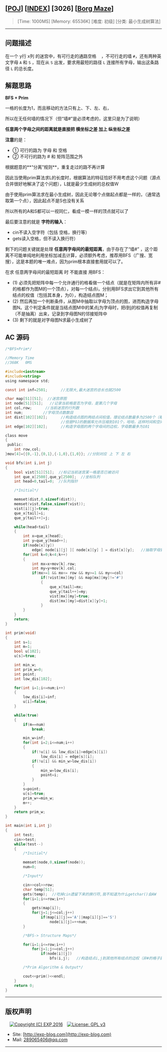 ## [[POJ](http://poj.org/)] [[INDEX](https://github.com/lyy289065406/POJ-Solving-Reports)] [3026] [[Borg Maze](http://poj.org/problem?id=3026)]

> [Time: 1000MS] [Memory: 65536K] [难度: 初级] [分类: 最小生成树算法]

------

## 问题描述

在一个 y行 x列 的迷宫中，有可行走的通路空格 `　`，不可行走的墙 `#`，还有两种英文字母 `A` 和 `S` ，现在从 `S` 出发，要求用最短的路径 `L` 连接所有字母，输出这条路径 `L` 的总长度。


## 解题思路

**BFS + Prim**

一格的长度为1，而且移动的方法只有上、下、左、右，

所以在无任何墙的情况下（但“墙#”是必须考虑的，这里只是为了说明）

**任意两个字母之间的距离就是直接把 横坐标之差 加上 纵坐标之差**

**注意**的是：

- ① 可行的路为 字母 和 空格
- ② 不可行的路为 # 和 矩阵范围之外


根据题意的**“分离”规则**，重复走过的路不再计算

因此当使用prim算法求L的长度时，根据算法的特征恰好不用考虑这个问题（源点合并很好地解决了这个问题），L就是最少生成树的总权值W

由于使用prim算法求在最小生成树，因此无论哪个点做起点都是一样的，（通常选取第一个点），因此起点不是S也没有关系

所以所有的A和S都可以一视同仁，看成一模一样的顶点就可以了

最后要注意的就是 **字符的输入**：

- cin不读入空字符（包括 空格，换行等）
- gets读入空格，但不读入换行符）

 
剩下的问题关键就是处理 **任意两字母间的最短距离**，由于存在了“墙#” ，这个距离不可能单纯地利用坐标加减去计算，必须额外考虑，推荐用BFS（广搜、宽搜），这是本题的唯一难点，因为prim根本直接套用就可以了。


在求 任意两字母间的最短距离 时 不能直接 用BFS：

- (1) 必须先把矩阵中每一个允许通行的格看做一个结点（就是在矩阵内所有非#的格都作为图M的一个顶点），对每一个结点i，分别用BFS求出它到其他所有结点的权值（包括其本身，为0），构造结点图M；
- (2) 然后再加一个判断条件，从图M中抽取以字母为顶点的图，进而构造字母图N。这个判定条件就是当结点图M中的某点j为字母时，把i到j的权值再复制（不是抽离）出来，记录到字母图N的邻接矩阵中
- (3) 剩下的就是对字母图N求最小生成树了


## AC 源码


```c
/*BFS+Prim*/

//Memory Time 
//368K   0MS 

#include<iostream>
#include<string>
using namespace std;

const int inf=2501;      //无限大,最大迷宫的总长也就2500

char map[51][51];  //迷宫原图
int node[51][51];   //记录当前格是否为字母，是第几个字母
int col,row;      //当前迷宫的行列数
int num;         //字母顶点数数目
int dist[102][102];      //构造结点图的两结点间权值，理论结点数最多为2500个（每一个允许通行的格为一个结点）
                         //但是POJ的数据库允许压缩到101个，哈哈，这样时间和空间复杂度都减少很多
int edge[102][102];      //构造字母图的两个字母间的边权，字母数最多为101

class move
{
 public:
	int row,col;
}mov[4]={{0,-1},{0,1},{-1,0},{1,0}}; //分别对应 上 下 左 右

void bfs(int i,int j)
{
	bool vist[51][51];  //标记当前迷宫某一格是否已被访问
	int que_x[2500],que_y[2500];  //坐标队列
	int head=0,tail=0;  //队列指针

	/*Initial*/

	memset(dist,0,sizeof(dist));
	memset(vist,false,sizeof(vist));
	vist[i][j]=true;
	que_x[tail]=i;
	que_y[tail++]=j;

	while(head<tail)
	{
		int x=que_x[head];
		int y=que_y[head++];
		if(node[x][y])
			edge[ node[i][j] ][ node[x][y] ] = dist[x][y];   //抽取字母到字母的边权
		for(int k=0;k<4;k++)
		{
			int mx=x+mov[k].row;
			int my=y+mov[k].col;
			if(mx>=1 && mx<= row && my>=1 && my<=col)
				if(!vist[mx][my] && map[mx][my]!='#')
				{
					que_x[tail]=mx;
					que_y[tail++]=my;
					vist[mx][my]=true;
					dist[mx][my]=dist[x][y]+1;
				}
		}
	}
	return;
}

int prim(void)
{
	int s=1;
	int m=1;
	bool u[102];
	u[s]=true;

	int min_w;
	int prim_w=0;
	int point;
	int low_dis[102];

	for(int i=1;i<=num;i++)
	{
		low_dis[i]=inf;
		u[i]=false;
	}

	while(true)
	{
		if(m==num)
			break;

		min_w=inf;
		for(int i=2;i<=num;i++)
		{
			if(!u[i] && low_dis[i]>edge[s][i])
				low_dis[i] = edge[s][i];
			if(!u[i] && min_w>low_dis[i])
			{
				min_w=low_dis[i];
				point=i;
			}
		}
		s=point;
		u[s]=true;
		prim_w+=min_w;
		m++;
	}
	return prim_w;
}

int main(int i,int j)
{
	int test;
	cin>>test;
	while(test--)
	{
		/*Initial*/

		memset(node,0,sizeof(node));
		num=0;

		/*Input*/

		cin>>col>>row;
		char temp[51];
		gets(temp);  //吃掉cin遗留下来的换行符,我不知道为什么getchar()会AW
		for(i=1;i<=row;i++)
		{
			gets(map[i]);
			for(j=1;j<=col;j++)
				if(map[i][j]=='A'||map[i][j]=='S')
					node[i][j]=++num;
		}

		/*BFS-> Structure Maps*/

		for(i=1;i<=row;i++)
			for(j=1;j<=col;j++)
				if(node[i][j])
					bfs(i,j);   //构造结点i,j到其他所有结点的边权（非#的格子就是一个结点）

		/*Prim Algorithm & Output*/

		cout<<prim()<<endl;
	}
	return 0;
}
```

------

## 版权声明

　[![Copyright (C) EXP,2016](https://img.shields.io/badge/Copyright%20(C)-EXP%202016-blue.svg)](http://exp-blog.com)　[![License: GPL v3](https://img.shields.io/badge/License-GPL%20v3-blue.svg)](https://www.gnu.org/licenses/gpl-3.0)
  

- Site: [http://exp-blog.com](http://exp-blog.com) 
- Mail: <a href="mailto:289065406@qq.com?subject=[EXP's Github]%20Your%20Question%20（请写下您的疑问）&amp;body=What%20can%20I%20help%20you?%20（需要我提供什么帮助吗？）">289065406@qq.com</a>


------
